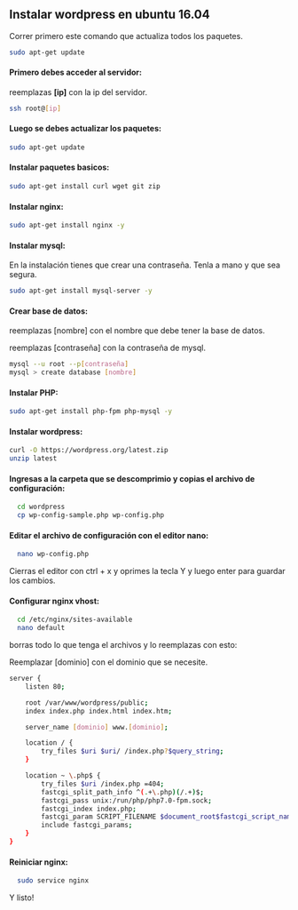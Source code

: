 ## Instalar wordpress en ubuntu 16.04

Correr primero este comando que actualiza todos los paquetes.

```bash
sudo apt-get update
```

#### Primero debes acceder al servidor:

reemplazas **[ip]** con la ip del servidor.

```bash
ssh root@[ip]
```

#### Luego se debes actualizar los paquetes:

```bash
sudo apt-get update
```

#### Instalar paquetes basicos:

```bash
sudo apt-get install curl wget git zip
```

#### Instalar nginx:

```bash
sudo apt-get install nginx -y
```

#### Instalar mysql:
En la instalación tienes que crear una contraseña. Tenla a mano y que sea segura.

```bash
sudo apt-get install mysql-server -y
```

#### Crear base de datos:

reemplazas [nombre] con el nombre que debe tener la base de datos.

reemplazas [contraseña] con la contraseña de mysql.
```bash
mysql --u root --p[contraseña]
mysql > create database [nombre]
```

#### Instalar PHP:

```bash
sudo apt-get install php-fpm php-mysql -y
```

#### Instalar wordpress:

```bash
curl -O https://wordpress.org/latest.zip
unzip latest
```

#### Ingresas a la carpeta que se descomprimio y copias el archivo de configuración:
```bash
  cd wordpress
  cp wp-config-sample.php wp-config.php
```

#### Editar el archivo de configuración con el editor nano:
```bash
  nano wp-config.php
```

Cierras el editor con ctrl + x y oprimes la tecla Y y luego enter para guardar los cambios.

#### Configurar nginx vhost:

```bash
  cd /etc/nginx/sites-available
  nano default
```

borras todo lo que tenga el archivos y lo reemplazas con esto:

Reemplazar [dominio] con el dominio que se necesite.

```bash
server {
    listen 80;

    root /var/www/wordpress/public;
    index index.php index.html index.htm;

    server_name [dominio] www.[dominio];

    location / {
        try_files $uri $uri/ /index.php?$query_string;
    }

    location ~ \.php$ {
        try_files $uri /index.php =404;
        fastcgi_split_path_info ^(.+\.php)(/.+)$;
        fastcgi_pass unix:/run/php/php7.0-fpm.sock;
        fastcgi_index index.php;
        fastcgi_param SCRIPT_FILENAME $document_root$fastcgi_script_name;
        include fastcgi_params;
    }
}

```

#### Reiniciar nginx:

```bash
  sudo service nginx
```

Y listo!
